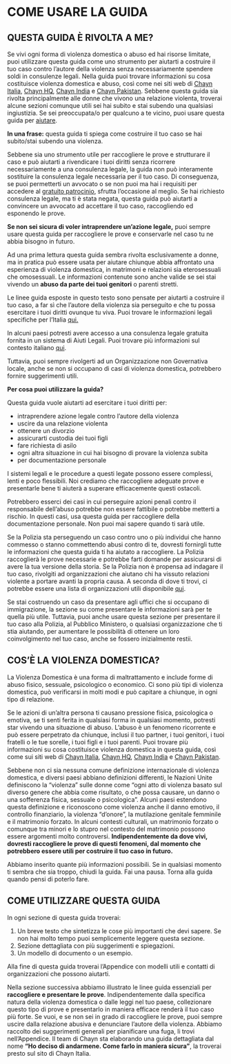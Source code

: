 <h1>COME USARE LA GUIDA</h1>
<h2>QUESTA GUIDA È RIVOLTA A ME?</h2>
<p>Se vivi ogni forma di violenza domestica o abuso ed hai risorse limitate, puoi utilizzare questa guida come uno strumento per aiutarti a costruire il tuo caso contro l’autore della violenza senza necessariamente spendere soldi in consulenze legali. Nella guida puoi trovare informazioni su cosa costituisce violenza domestica e abuso, così come nei siti web di <a href="http://chaynitalia.org/" alt="website">Chayn Italia</a>, <a href="http://chayn.co/" alt="website">Chayn HQ</a>, <a href="http://chaynindia.com/" alt="website">Chayn India</a> e <a href="http://chaynpakistan.org/" alt="website">Chayn Pakistan</a>. Sebbene questa guida sia rivolta principalmente alle donne che vivono una relazione violenta, troverai alcune sezioni comunque utili sei hai subito e stai subendo una qualsiasi ingiustizia.  Se sei preoccupata/o per qualcuno a te vicino, puoi usare questa guida per <a href="http://chaynitalia.org/aiutare-un-amica/" alt="on chayn italia website">aiutare</a>.</p>
<p><strong>In una frase:</strong> questa guida ti spiega come costruire il tuo caso se hai subito/stai subendo una violenza. </p>
<p>Sebbene sia uno strumento utile per raccogliere le prove e strutturare il caso e può aiutarti a rivendicare i tuoi diritti senza ricorrere necessariamente a una consulenza legale, la guida non può interamente sostituire la consulenza legale necessaria per il tuo caso. Di conseguenza, se puoi permetterti un avvocato o se non puoi ma hai i requisiti per accedere al <a href="http://chaynitalia.org/informazioni-legali/">gratuito patrocinio</a>, sfrutta l’occasione al meglio. Se hai richiesto consulenza legale, ma ti è stata negata, questa guida può aiutarti a convincere un avvocato ad accettare il tuo caso, raccogliendo ed esponendo le prove.</p>
<p><strong>Se non sei sicura di voler intraprendere un’azione legale,</strong> puoi sempre usare questa guida per raccogliere le prove e conservarle nel caso tu ne abbia bisogno in futuro.</p>
<p>Ad una prima lettura questa guida sembra rivolta esclusivamente a donne, ma in pratica può essere usata per aiutare chiunque abbia affrontato una esperienza di violenza domestica, in matrimoni e relazioni sia eterosessuali che omosessuali. Le informazioni contenute sono anche valide se sei stai vivendo un <strong>abuso da parte dei tuoi genitori</strong> o parenti stretti.</p>
<p>Le linee guida esposte in questo testo sono pensate per aiutarti a costruire il tuo caso, a far sì che l’autore della violenza sia perseguito e che tu possa esercitare i tuoi diritti ovunque tu viva. Puoi trovare le informazioni legali specifiche per l’Italia <a href="http://chaynitalia.org/informazioni-legali/">qui.</a></p>
<p>In alcuni paesi potresti avere accesso a una consulenza legale gratuita fornita in un sistema di Aiuti Legali. Puoi trovare più informazioni sul contesto italiano <a href="http://chaynitalia.org/informazioni-legali/introduzione-e-supporto-legale-a-spese-dello-stato/">qui</a>.</p>
<p>Tuttavia, puoi sempre rivolgerti ad un Organizzazione non Governativa locale, anche se non si occupano di casi di violenza domestica, potrebbero fornire suggerimenti utili.</p>
<p><strong>Per cosa puoi utilizzare la guida?</strong></p>
<p>Questa guida vuole aiutarti ad esercitare i tuoi diritti per:</p>
<ul>
    <li>intraprendere azione legale contro l’autore della violenza</li>
    <li>uscire da una relazione violenta</li>
    <li>ottenere un divorzio</li>
    <li>assicurarti custodia dei tuoi figli</li>
    <li>fare richiesta di asilo</li>
    <li>ogni altra situazione in cui hai bisogno di provare la violenza subita </li>
    <li>per documentazione personale</li>
</ul>
<p>I sistemi legali e le procedure a questi legate possono essere complessi, lenti e poco flessibili. Noi crediamo che raccogliere adeguate prove e presentarle bene ti aiuterà a superare efficacemente questi ostacoli.</p>
<p>Potrebbero esserci dei casi in cui perseguire azioni penali contro il responsabile dell’abuso potrebbe non essere fattibile o potrebbe metterti a rischio. In questi casi, usa questa guida per raccogliere della documentazione personale. Non puoi mai sapere quando ti sarà utile.</p>
<p>Se la Polizia sta perseguendo un caso contro uno o più individui che hanno commesso o stanno commettendo abusi contro di te, dovresti fornirgli tutte le informazioni che questa guida ti ha aiutato a raccogliere. La Polizia raccoglierà le prove necessarie e potrebbe farti domande per assicurarsi di avere la tua versione della storia. Se la Polizia non è propensa ad indagare il tuo caso, rivolgiti ad organizzazioni che aiutano chi ha vissuto relazioni violente a portare avanti la propria causa. A seconda di dove ti trovi, ci potrebbe essere una lista di organizzazioni utili disponibile <a href="http://chaynitalia.org/mappatura-dei-servizi/">qui</a>.</p>
<p>Se stai costruendo un caso da presentare agli uffici che si occupano di immigrazione, la sezione su come presentare le informazioni sarà per te quella più utile. Tuttavia, puoi anche usare questa sezione per presentare il tuo caso alla Polizia, al Pubblico Ministero, o qualsiasi organizzazione che ti stia aiutando, per aumentare le possibilità di ottenere un loro coinvolgimento nel tuo caso, anche se fossero inizialmente restii.</p>
<h2>COS’È LA VIOLENZA DOMESTICA?</h2>
<p>La Violenza Domestica è una forma di maltrattamento e include forme di abuso fisico, sessuale, psicologico o economico. Ci sono più tipi di violenza domestica, può verificarsi in molti modi e può capitare a chiunque, in ogni tipo di relazione.</p>
<p>Se le azioni di un’altra persona ti causano pressione fisica, psicologica o emotiva, se ti senti ferita in qualsiasi forma in qualsiasi momento, potresti star vivendo una situazione di abuso. L’abuso è un fenomeno ricorrente e può essere perpetrato da chiunque, inclusi il tuo partner, i tuoi genitori, i tuoi fratelli o le tue sorelle, i tuoi figli e i tuoi parenti. Puoi trovare più informazioni su cosa costituisce violenza domestica in questa guida, così come sui siti web di <a href="http://chaynitalia.org/" alt="website">Chayn Italia</a>, <a href="http://chayn.co/" alt="website">Chayn HQ</a>, <a href="http://chaynindia.com/" alt="website">Chayn India</a> e <a href="http://chaynpakistan.org/" alt="website">Chayn Pakistan</a>.</p>
<p>Sebbene non ci sia nessuna comune definizione internazionale di violenza domestica, e diversi paesi abbiano definizioni differenti, le Nazioni Unite definiscono la “violenza” sulle donne come “ogni atto di violenza basato sul diverso genere che abbia come risultato, o che possa causare, un danno o una sofferenza fisica, sessuale o psicologica”. Alcuni paesi estendono questa definizione e riconoscono come violenza anche il danno emotivo, il controllo finanziario, la violenza “d’onore”, la mutilazione genitale femminile e il matrimonio forzato. In alcuni contesti culturali, un matrimonio forzato o comunque tra minori e lo stupro nel contesto del matrimonio possono essere argomenti molto controversi. <strong>Indipendentemente da dove vivi, dovresti raccogliere le prove di questi fenomeni, dal momento che potrebbero essere utili per costruire il tuo caso in futuro.</strong></p>
<p>Abbiamo inserito quante più informazioni possibili. Se in qualsiasi momento ti sembra che sia troppo, chiudi la guida. Fai una pausa. Torna alla guida quando pensi di poterlo fare.</p>
<h2>COME UTILIZZARE QUESTA GUIDA</h2>
<p>In ogni sezione di questa guida troverai:</p>
<ol>
    <li>Un breve testo che sintetizza le cose più importanti che devi sapere. Se non hai molto tempo puoi semplicemente leggere questa sezione.</li>
    <li>Sezione dettagliata con più suggerimenti e spiegazioni.</li>
    <li>Un modello di documento o un esempio.</li>
</ol>
<p>Alla fine di questa guida troverai l’Appendice con modelli utili e contatti di organizzazioni che possono aiutarti.</p>
<p>Nella sezione successiva abbiamo illustrato le linee guida essenziali per <strong>raccogliere e presentare le prove</strong>. Indipendentemente dalla specifica natura della violenza domestica o dalle leggi nel tuo paese, collezionare questo tipo di prove e presentarlo in maniera efficace renderà il tuo caso più forte. Se vuoi, e se non sei in grado di raccogliere le prove, puoi sempre uscire dalla relazione abusiva e denunciare l’autore della violenza. Abbiamo raccolto dei suggerimenti generali per pianificare una fuga, li trovi nell’Appendice. Il team di Chayn sta elaborando una guida dettagliata dal nome <strong>“Ho deciso di andarmene. Come farlo in maniera sicura”</strong>, la troverai presto sul sito di Chayn Italia.</p>
<p></p>
<p></p>

